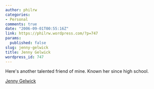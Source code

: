 ```yaml
---
author: philrw
categories:
- Personal
comments: true
date: "2006-09-01T00:55:16Z"
link: https://philrw.wordpress.com/?p=747
params:
  published: false
slug: jenny-gelwick
title: Jenny Gelwick
wordpress_id: 747
---
```


Here's another talented friend of mine. Known her since high school.

[Jenny Gelwick](http://www.jennygelwick.com/)
